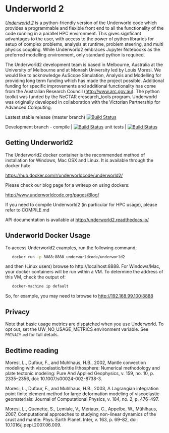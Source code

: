 Underworld 2
============

[_Underworld 2_](http://www.underworldcode.org) is a python-friendly version of the Underworld code which provides a programmable and flexible front end to all the functionality of the code running in a parallel HPC environment. This gives signficant advantages to the user, with access to the power of python libraries for setup of complex problems, analysis at runtime, problem steering, and multi physics coupling. While Underworld2 embraces Jupyter Notebooks as the preferred modelling environment, only standard python is required.

The Underworld2 development team is based in Melbourne, Australia at the University of Melbourne and at Monash University led by Louis Moresi. We would like to acknowledge AuScope Simulation, Analysis and Modelling for providing long term funding which has made the project possible. Additional funding for specific improvements and additional functionality has come from the Australian Research Council (http://www.arc.gov.au). The python toolkit was funded by the NeCTAR eresearch_tools program. Underworld was originally developed in collaboration with the Victorian Partnership for Advanced Computing.

Lastest stable release (master branch) [![Build Status](http://128.250.120.154:32779/buildStatus/icon?job=master)](http://128.250.120.154:32779/buildStatus/icon?job=master)

Development branch - compile | [![Build Status](http://128.250.120.154:32779/buildStatus/icon?job=compile-dev)](http://128.250.120.154:32779/buildStatus/icon?job=compile-dev) unit tests | [![Build Status](http://128.250.120.154:32779/buildStatus/icon?job=test-dev)](http://128.250.120.154:32779/buildStatus/icon?job=test-dev)

Getting Underworld2
-------------------
The Underworld2 docker container is the recommended method of installation for Windows, Mac OSX and Linux. It is available through the docker hub:

https://hub.docker.com/r/underworldcode/underworld2/

Please check our blog page for a writeup on using dockers:

http://www.underworldcode.org/pages/Blog/

If you need to compile Underworld2 (in particular for HPC usage), please refer to COMPILE.md

API documentation is available at http://underworld2.readthedocs.io/


Underworld Docker Usage
------------
To access Underworld2 examples, run the following command,

```bash
   docker run -p 8888:8888 underworldcode/underworld2
```
and then (Linux users) browse to http://localhost:8888. For Windows/Mac, your docker containers will be run within a VM. To determine the address of this VM, check the output of:
```bash
   docker-machine ip default 
```
So, for example, you may need to browse to http://192.168.99.100:8888

Privacy
-------
Note that basic usage metrics are dispatched when you use Underworld. To opt out, set the UW_NO_USAGE_METRICS environment variable. See `PRIVACY.md` for full details.                                   

Bedtime reading
---------------

Moresi, L., Dufour, F., and Muhlhaus, H.B., 2002, Mantle convection modeling with viscoelastic/brittle lithosphere: Numerical methodology and plate tectonic modeling: Pure And Applied Geophysics, v. 159, no. 10, p. 2335–2356, doi: 10.1007/s00024-002-8738-3.

Moresi, L., Dufour, F., and Muhlhaus, H.B., 2003, A Lagrangian integration point finite element method for large deformation modeling of viscoelastic geomaterials: Journal of Computational Physics, v. 184, no. 2, p. 476–497.

Moresi, L., Quenette, S., Lemiale, V., Mériaux, C., Appelbe, W., Mühlhaus, 2007, Computational approaches to studying non-linear dynamics of the crust and mantle: Phys. Earth Planet. Inter, v. 163, p. 69–82, doi: 10.1016/j.pepi.2007.06.009.
